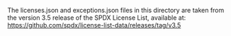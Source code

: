 The licenses.json and exceptions.json files in this directory are taken from the version 3.5 release of the SPDX License List, available at: https://github.com/spdx/license-list-data/releases/tag/v3.5
